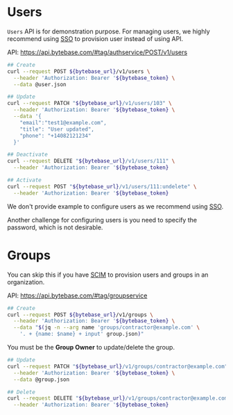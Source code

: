 # Users

`Users` API is for demonstration purpose. For managing users, we highly recommend using [SSO](https://www.bytebase.com/docs/administration/sso/overview/)
to provision user instead of using API.

API: https://api.bytebase.com/#tag/authservice/POST/v1/users

```bash
## Create
curl --request POST ${bytebase_url}/v1/users \
  --header 'Authorization: Bearer '${bytebase_token} \
  --data @user.json
```

```bash
## Update
curl --request PATCH "${bytebase_url}/v1/users/103" \
  --header 'Authorization: Bearer '${bytebase_token} \
  --data '{
    "email":"test1@example.com",
    "title": "User updated",
    "phone": "+14082121234"
  }'
```

```bash
## Deactivate
curl --request DELETE "${bytebase_url}/v1/users/111" \
  --header 'Authorization: Bearer '${bytebase_token}
```

```bash
## Activate
curl --request POST "${bytebase_url}/v1/users/111:undelete" \
  --header 'Authorization: Bearer '${bytebase_token}
```

We don't provide example to configure users as we recommend using [SSO](https://www.bytebase.com/docs/administration/sso/overview/).

Another challenge for configuring users is you need to specify the password, which is not desirable.

# Groups

You can skip this if you have [SCIM](https://www.bytebase.com/docs/administration/scim/overview/) to
provision users and groups in an organization.

API: https://api.bytebase.com/#tag/groupservice

```bash
## Create
curl --request POST ${bytebase_url}/v1/groups \
  --header 'Authorization: Bearer '${bytebase_token} \
  --data "$(jq -n --arg name 'groups/contractor@example.com' \
    '. + {name: $name} + input' group.json)"
```

You must be the **Group Owner** to update/delete the group.

```bash
## Update
curl --request PATCH "${bytebase_url}/v1/groups/contractor@example.com" \
  --header 'Authorization: Bearer '${bytebase_token} \
  --data @group.json
```

```bash
## Delete
curl --request DELETE "${bytebase_url}/v1/groups/contractor@example.com" \
  --header 'Authorization: Bearer '${bytebase_token}
```
